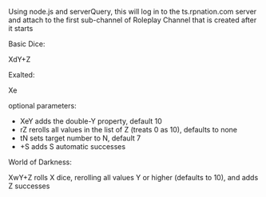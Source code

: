 Using node.js and serverQuery, this will log in to the ts.rpnation.com server and attach to the first sub-channel of Roleplay Channel that is created after it starts

Basic Dice:

XdY+Z

Exalted:

Xe

optional parameters:
 * XeY adds the double-Y property, default 10
 * rZ rerolls all values in the list of Z (treats 0 as 10), defaults to none
 * tN sets target number to N, default 7
 * +S adds S automatic successes

World of Darkness:

XwY+Z
rolls X dice, rerolling all values Y or higher (defaults to 10), and adds Z successes
